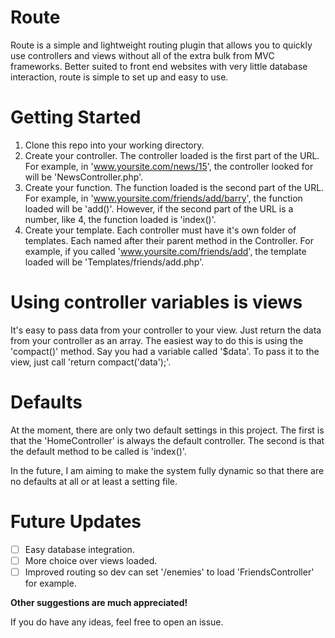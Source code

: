 Route
===

Route is a simple and lightweight routing plugin that allows you to quickly use controllers and views without all
of the extra bulk from MVC frameworks. Better suited to front end websites with very little database interaction,
route is simple to set up and easy to use.

Getting Started
====

1. Clone this repo into your working directory.
2. Create your controller. The controller loaded is the first part of the URL. For example, in
 'www.yoursite.com/news/15', the controller looked for will be 'NewsController.php'.
3. Create your function. The function loaded is the second part of the URL. For example, in
 'www.yoursite.com/friends/add/barry', the function loaded will be 'add()'. However, if the second part of the
 URL is a number, like 4, the function loaded is 'index()'.
4. Create your template. Each controller must have it's own folder of templates. Each named after their parent
 method in the Controller. For example, if you called 'www.yoursite.com/friends/add', the template loaded will be
 'Templates/friends/add.php'.

Using controller variables is views
====

It's easy to pass data from your controller to your view. Just return the data from your controller as an array.
 The easiest way to do this is using the 'compact()' method. Say you had a variable called '$data'. To pass it to
 the view, just call 'return compact(\'data\');'.

Defaults
====

At the moment, there are only two default settings in this project. The first is that the 'HomeController' is always
 the default controller. The second is that the default method to be called is 'index()'.

In the future, I am aiming to make the system fully dynamic so that there are no defaults at all or at least a setting
 file.

Future Updates
====

- [ ] Easy database integration.
- [ ] More choice over views loaded.
- [ ] Improved routing so dev can set '/enemies' to load 'FriendsController' for example.

**Other suggestions are much appreciated!**

If you do have any ideas, feel free to open an issue.